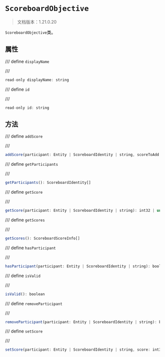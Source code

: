 # `ScoreboardObjective`

> 文档版本：1.21.0.20

`ScoreboardObjective`类。

## 属性

/// define
`displayName`


///

```js
read-only displayName: string
```


/// define
`id`


///

```js
read-only id: string
```


## 方法

/// define
`addScore`


///

```js
addScore(participant: Entity | ScoreboardIdentity | string, scoreToAdd: int32): int32
```


/// define
`getParticipants`


///

```js
getParticipants(): ScoreboardIdentity[]
```


/// define
`getScore`


///

```js
getScore(participant: Entity | ScoreboardIdentity | string): int32 | undefined
```


/// define
`getScores`


///

```js
getScores(): ScoreboardScoreInfo[]
```


/// define
`hasParticipant`


///

```js
hasParticipant(participant: Entity | ScoreboardIdentity | string): boolean
```


/// define
`isValid`


///

```js
isValid(): boolean
```


/// define
`removeParticipant`


///

```js
removeParticipant(participant: Entity | ScoreboardIdentity | string): boolean
```


/// define
`setScore`


///

```js
setScore(participant: Entity | ScoreboardIdentity | string, score: int32): void
```

